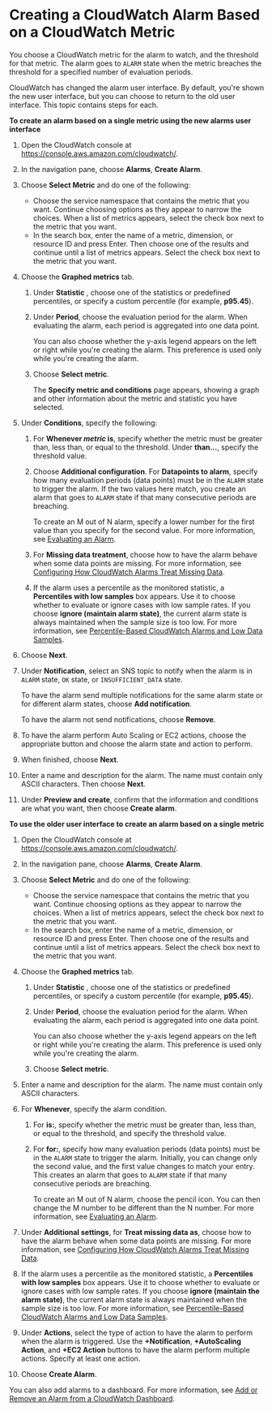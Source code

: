# Creating a CloudWatch Alarm Based on a CloudWatch Metric<a name="ConsoleAlarms"></a>

You choose a CloudWatch metric for the alarm to watch, and the threshold for that metric\. The alarm goes to `ALARM` state when the metric breaches the threshold for a specified number of evaluation periods\.

CloudWatch has changed the alarm user interface\. By default, you're shown the new user interface, but you can choose to return to the old user interface\. This topic contains steps for each\.

**To create an alarm based on a single metric using the new alarms user interface**

1. Open the CloudWatch console at [https://console\.aws\.amazon\.com/cloudwatch/](https://console.aws.amazon.com/cloudwatch/)\.

1. In the navigation pane, choose **Alarms**, **Create Alarm**\.

1. Choose **Select Metric** and do one of the following:
   + Choose the service namespace that contains the metric that you want\. Continue choosing options as they appear to narrow the choices\. When a list of metrics appears, select the check box next to the metric that you want\.
   + In the search box, enter the name of a metric, dimension, or resource ID and press Enter\. Then choose one of the results and continue until a list of metrics appears\. Select the check box next to the metric that you want\. 

1. Choose the **Graphed metrics** tab\.

   1. Under **Statistic** , choose one of the statistics or predefined percentiles, or specify a custom percentile \(for example, **p95\.45**\)\.

   1. Under **Period**, choose the evaluation period for the alarm\. When evaluating the alarm, each period is aggregated into one data point\.

      You can also choose whether the y\-axis legend appears on the left or right while you're creating the alarm\. This preference is used only while you're creating the alarm\.

   1. Choose **Select metric**\.

      The **Specify metric and conditions** page appears, showing a graph and other information about the metric and statistic you have selected\.

1. Under **Conditions**, specify the following:

   1. For **Whenever *metric* is**, specify whether the metric must be greater than, less than, or equal to the threshold\. Under **than\.\.\.**, specify the threshold value\.

   1. Choose **Additional configuration**\. For **Datapoints to alarm**, specify how many evaluation periods \(data points\) must be in the `ALARM` state to trigger the alarm\. If the two values here match, you create an alarm that goes to `ALARM` state if that many consecutive periods are breaching\.

      To create an M out of N alarm, specify a lower number for the first value than you specify for the second value\. For more information, see [Evaluating an Alarm](AlarmThatSendsEmail.md#alarm-evaluation)\.

   1. For **Missing data treatment**, choose how to have the alarm behave when some data points are missing\. For more information, see [Configuring How CloudWatch Alarms Treat Missing Data](AlarmThatSendsEmail.md#alarms-and-missing-data)\.

   1. If the alarm uses a percentile as the monitored statistic, a **Percentiles with low samples** box appears\. Use it to choose whether to evaluate or ignore cases with low sample rates\. If you choose **ignore \(maintain alarm state\)**, the current alarm state is always maintained when the sample size is too low\. For more information, see [Percentile\-Based CloudWatch Alarms and Low Data Samples](AlarmThatSendsEmail.md#percentiles-with-low-samples)\. 

1. Choose **Next**\.

1. Under **Notification**, select an SNS topic to notify when the alarm is in `ALARM` state, `OK` state, or `INSUFFICIENT_DATA` state\.

   To have the alarm send multiple notifications for the same alarm state or for different alarm states, choose **Add notification**\.

   To have the alarm not send notifications, choose **Remove**\.

1. To have the alarm perform Auto Scaling or EC2 actions, choose the appropriate button and choose the alarm state and action to perform\.

1. When finished, choose **Next**\.

1. Enter a name and description for the alarm\. The name must contain only ASCII characters\. Then choose **Next**\.

1. Under **Preview and create**, confirm that the information and conditions are what you want, then choose **Create alarm**\.

**To use the older user interface to create an alarm based on a single metric**

1. Open the CloudWatch console at [https://console\.aws\.amazon\.com/cloudwatch/](https://console.aws.amazon.com/cloudwatch/)\.

1. In the navigation pane, choose **Alarms**, **Create Alarm**\.

1. Choose **Select Metric** and do one of the following:
   + Choose the service namespace that contains the metric that you want\. Continue choosing options as they appear to narrow the choices\. When a list of metrics appears, select the check box next to the metric that you want\.
   + In the search box, enter the name of a metric, dimension, or resource ID and press Enter\. Then choose one of the results and continue until a list of metrics appears\. Select the check box next to the metric that you want\. 

1. Choose the **Graphed metrics** tab\.

   1. Under **Statistic** , choose one of the statistics or predefined percentiles, or specify a custom percentile \(for example, **p95\.45**\)\.

   1. Under **Period**, choose the evaluation period for the alarm\. When evaluating the alarm, each period is aggregated into one data point\.

      You can also choose whether the y\-axis legend appears on the left or right while you're creating the alarm\. This preference is used only while you're creating the alarm\.

   1. Choose **Select metric**\.

1. Enter a name and description for the alarm\. The name must contain only ASCII characters\. 

1. For **Whenever**, specify the alarm condition\.

   1. For **is:**, specify whether the metric must be greater than, less than, or equal to the threshold, and specify the threshold value\.

   1. For **for:**, specify how many evaluation periods \(data points\) must be in the `ALARM` state to trigger the alarm\. Initially, you can change only the second value, and the first value changes to match your entry\. This creates an alarm that goes to `ALARM` state if that many consecutive periods are breaching\.

      To create an M out of N alarm, choose the pencil icon\. You can then change the M number to be different than the N number\. For more information, see [Evaluating an Alarm](AlarmThatSendsEmail.md#alarm-evaluation)\.

1. Under **Additional settings**, for **Treat missing data as**, choose how to have the alarm behave when some data points are missing\. For more information, see [Configuring How CloudWatch Alarms Treat Missing Data](AlarmThatSendsEmail.md#alarms-and-missing-data)\.

1. If the alarm uses a percentile as the monitored statistic, a **Percentiles with low samples** box appears\. Use it to choose whether to evaluate or ignore cases with low sample rates\. If you choose **ignore \(maintain the alarm state\)**, the current alarm state is always maintained when the sample size is too low\. For more information, see [Percentile\-Based CloudWatch Alarms and Low Data Samples](AlarmThatSendsEmail.md#percentiles-with-low-samples)\. 

1. Under **Actions**, select the type of action to have the alarm to perform when the alarm is triggered\. Use the **\+Notification**, **\+AutoScaling Action**, and **\+EC2 Action** buttons to have the alarm perform multiple actions\. Specify at least one action\.

1. Choose **Create Alarm**\.

You can also add alarms to a dashboard\. For more information, see [Add or Remove an Alarm from a CloudWatch Dashboard](add_remove_alarm_dashboard.md)\. 